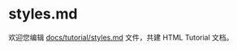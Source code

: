 styles.md
===

欢迎您编辑 <a target="__blank" href="https://github.com/jaywcjlove/html-tutorial/blob/master/docs/tutorial/styles.md">docs/tutorial/styles.md</a> 文件，共建 HTML Tutorial 文档。
